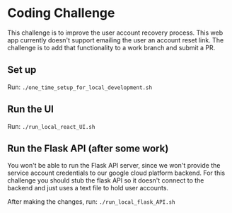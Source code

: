 # Coding Challenge
This challenge is to improve the user account recovery process.  This web app currently doesn't support emailing the user an account reset link.  The challenge is to add that functionality to a work branch and submit a PR.

## Set up
Run: `./one_time_setup_for_local_development.sh`

## Run the UI
Run: `./run_local_react_UI.sh`

## Run the Flask API (after some work)
You won't be able to run the Flask API server, since we won't provide the service account credentials to our google cloud platform backend.  For this challenge you should stub the flask API so it doesn't connect to the backend and just uses a text file to hold user accounts.

After making the changes, run: `./run_local_flask_API.sh`
